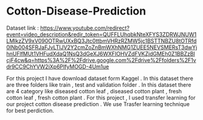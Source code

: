 # Cotton-Disease-Prediction

Dataset link : https://www.youtube.com/redirect?event=video_description&redir_token=QUFFLUhqbkNteXFYS3ZDRWJNUW1LMlkzZV9xV090OTRwUXxBQ3Jtc0ttbmVHRzRZMW5jc1BSTTNBZU8tOTRfd0lNb004SFRJaFJvLTlJV2Y2cmZoZnBmWXhNMG1ZUEE5NEVSMERsT3dwYjhnUFlfMUt1VHFudXdaQ1NsQ3dGeXJ6WXFIOHVZdFVKZjdGMEh0Z1BBZzBlcjF4cw&q=https%3A%2F%2Fdrive.google.com%2Fdrive%2Ffolders%2F1vdr9CC9ChYVW2iXp6PlfyMOGD-4Um1ue

For this project I have download dataset form Kaggel . In this dataset there are three folders like train , test and validation folder . In this dataset there are 4 category like diseased cotton leaf , diseased cotton plant , fresh cotton leaf , fresh cotton plant .
For this project , I used transfer learning  for our project cotton disease prediction .
We use Trasfer learning technique for best perdiction.
